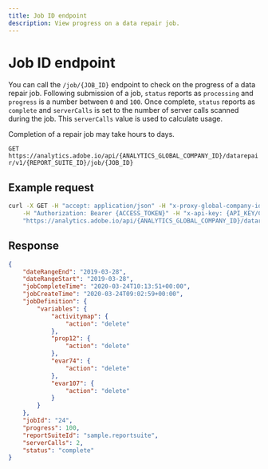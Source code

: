 ```yaml
---
title: Job ID endpoint
description: View progress on a data repair job.
---
```


# Job ID endpoint

You can call the `/job/{JOB_ID}` endpoint to check on the progress of a data repair job. Following submission of a job, `status` reports as `processing` and `progress` is a number between `0` and `100`. Once complete, `status` reports as `complete` and `serverCalls` is set to the number of server calls scanned during the job. This `serverCalls` value is used to calculate usage.

Completion of a repair job may take hours to days.

`GET https://analytics.adobe.io/api/{ANALYTICS_GLOBAL_COMPANY_ID}/datarepair/v1/{REPORT_SUITE_ID}/job/{JOB_ID}`

## Example request

```sh
curl -X GET -H "accept: application/json" -H "x-proxy-global-company-id: {ANALYTICS_GLOBAL_COMPANY_ID}" \
    -H "Authorization: Bearer {ACCESS_TOKEN}" -H "x-api-key: {API_KEY/CLIENT_ID}" \
    "https://analytics.adobe.io/api/{ANALYTICS_GLOBAL_COMPANY_ID}/datarepair/v1/{REPORT_SUITE_ID}/job/{JOB_ID}"
```

## Response

```json
{
    "dateRangeEnd": "2019-03-28",
    "dateRangeStart": "2019-03-28",
    "jobCompleteTime": "2020-03-24T10:13:51+00:00",
    "jobCreateTime": "2020-03-24T09:02:59+00:00",
    "jobDefinition": {
        "variables": {
            "activitymap": {
                "action": "delete"
            },
            "prop12": {
                "action": "delete"
            },
            "evar74": {
                "action": "delete"
            },
            "evar107": {
                "action": "delete"
            }
        }
    },
    "jobId": "24",
    "progress": 100,
    "reportSuiteId": "sample.reportsuite",
    "serverCalls": 2,
    "status": "complete"
}
```
